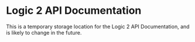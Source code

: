 # Logic 2 API Documentation

This is a temporary storage location for the Logic 2 API Documentation, and is likely to change in the future.
